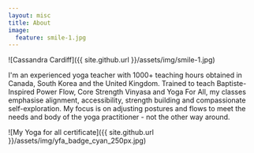 ```yaml
---
layout: misc
title: About
image:
  feature: smile-1.jpg
---
```


![Cassandra Cardiff]({{ site.github.url }}/assets/img/smile-1.jpg)

I'm an experienced yoga teacher with 1000+ teaching hours obtained in Canada, South Korea and the United Kingdom. Trained to teach Baptiste-Inspired Power Flow, Core Strength Vinyasa and Yoga For All, my classes emphasise alignment, accessibility, strength building and compassionate self-exploration. My focus is on adjusting postures and flows to meet the needs and body of the yoga practitioner - not the other way around.

![My Yoga for all certificate]({{ site.github.url }}/assets/img/yfa_badge_cyan_250px.jpg)
